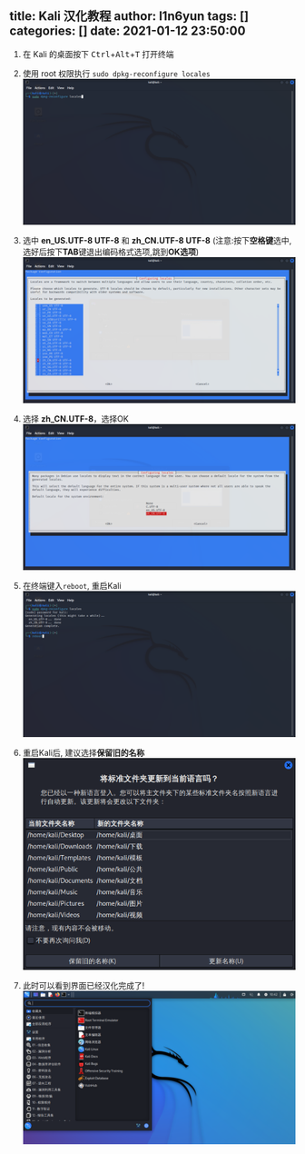 title: Kali 汉化教程
author: l1n6yun
tags: []
categories: []
date: 2021-01-12 23:50:00
---
1. 在 Kali 的桌面按下 <kbd>Ctrl</kbd>+<kbd>Alt</kbd>+<kbd>T</kbd> 打开终端

2. 使用 root 权限执行 `sudo dpkg-reconfigure locales`
  ![upload successful](/images/pasted-37.png)

3. 选中 **en_US.UTF-8 UTF-8**  和  **zh_CN.UTF-8 UTF-8**  (注意:按下**空格键**选中,选好后按下**TAB**键退出编码格式选项,跳到**OK选项**)
  ![upload successful](/images/pasted-38.png)

4. 选择 **zh_CN.UTF-8**，选择OK
 ![upload successful](/images/pasted-39.png)

5. 在终端键入`reboot`, 重启Kali
  ![upload successful](/images/pasted-40.png)

6. 重启Kali后, 建议选择**保留旧的名称**
  ![upload successful](/images/pasted-41.png)

7. 此时可以看到界面已经汉化完成了!
  ![upload successful](/images/pasted-42.png)
